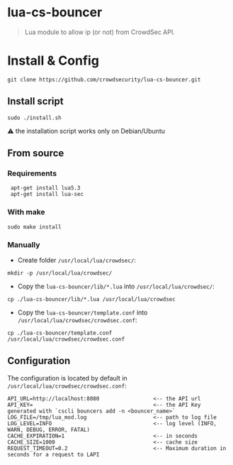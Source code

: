 # lua-cs-bouncer

> Lua module to allow ip (or not) from CrowdSec API.

# Install & Config

`git clone https://github.com/crowdsecurity/lua-cs-bouncer.git`

## Install script

```
sudo ./install.sh
```
:warning: the installation script works only on Debian/Ubuntu

## From source

### Requirements

```
 apt-get install lua5.3
 apt-get install lua-sec
```

### With make
```
sudo make install
```

### Manually

- Create folder `/usr/local/lua/crowdsec/`:
```
mkdir -p /usr/local/lua/crowdsec/
```

- Copy the `lua-cs-bouncer/lib/*.lua` into `/usr/local/lua/crowdsec/`:
```
cp ./lua-cs-bouncer/lib/*.lua /usr/local/lua/crowdsec
```

- Copy the `lua-cs-bouncer/template.conf` into `/usr/local/lua/crowdsec/crowdsec.conf`:
```
cp ./lua-cs-bouncer/template.conf /usr/local/lua/crowdsec/crowdsec.conf
```

## Configuration

The configuration is located by default in `/usr/local/lua/crowdsec/crowdsec.conf`:

```
API_URL=http://localhost:8080                 <-- the API url
API_KEY=                                      <-- the API Key generated with `cscli bouncers add -n <bouncer_name>` 
LOG_FILE=/tmp/lua_mod.log                     <-- path to log file 
LOG_LEVEL=INFO                                <-- log level (INFO, WARN, DEBUG, ERROR, FATAL)
CACHE_EXPIRATION=1                            <-- in seconds
CACHE_SIZE=1000                               <-- cache size
REQUEST_TIMEOUT=0.2                           <-- Maximum duration in seconds for a request to LAPI
```
